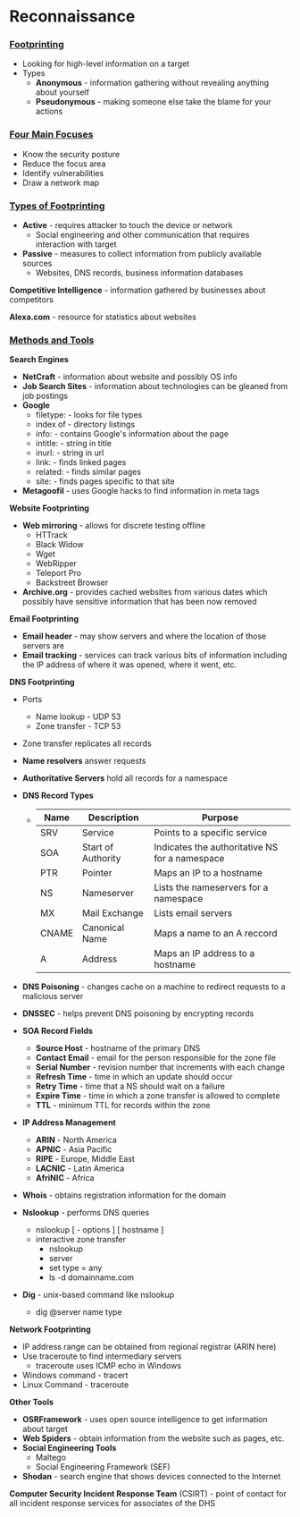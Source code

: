 # Reconnaissance

### <u>Footprinting</u>

- Looking for high-level information on a target
- Types
  - **Anonymous** - information gathering without revealing anything about yourself
  - **Pseudonymous** - making someone else take the blame for your actions

### <u>Four Main Focuses</u>

- Know the security posture
- Reduce the focus area
- Identify vulnerabilities
- Draw a network map

### <u>Types of Footprinting</u>

- **Active** - requires attacker to touch the device or network
  - Social engineering and other communication that requires interaction with target
- **Passive** - measures to collect information from publicly available sources
  - Websites, DNS records, business information databases

**Competitive Intelligence** - information gathered by businesses about competitors

**Alexa.com** - resource for statistics about websites

### <u>Methods and Tools</u>

**Search Engines**

- **NetCraft** - information about website and possibly OS info
- **Job Search Sites** - information about technologies can be gleaned from job postings
- **Google**
  - filetype:  - looks for file types
  - index of - directory listings
  - info: - contains Google's information about the page
  - intitle: - string in title
  - inurl: - string in url
  - link: - finds linked pages
  - related: - finds similar pages
  - site: - finds pages specific to that site
- **Metagoofil** - uses Google hacks to find information in meta tags

**Website Footprinting**

- **Web mirroring** - allows for discrete testing offline
  - HTTrack
  - Black Widow
  - Wget
  - WebRipper
  - Teleport Pro
  - Backstreet Browser
- **Archive.org** - provides cached websites from various dates which possibly have sensitive information that has been now removed

**Email Footprinting**

- **Email  header** - may show servers and where the location of those servers are
- **Email tracking** - services can track various bits of information including the IP address of where it was opened, where it went, etc.

**DNS Footprinting**

- Ports

  - Name lookup - UDP 53
  - Zone transfer - TCP 53

- Zone transfer replicates all records

- **Name resolvers** answer requests

- **Authoritative Servers** hold all records for a namespace

- **DNS Record Types**

  

  - | Name  | Description        | Purpose                                        |
    | ----- | ------------------ | ---------------------------------------------- |
    | SRV   | Service            | Points to a specific service                   |
    | SOA   | Start of Authority | Indicates the authoritative NS for a namespace |
    | PTR   | Pointer            | Maps an IP to a hostname                       |
    | NS    | Nameserver         | Lists the nameservers for a namespace          |
    | MX    | Mail Exchange      | Lists email servers                            |
    | CNAME | Canonical Name     | Maps a name to an A reccord                    |
    | A     | Address            | Maps an IP address to a hostname               |

- **DNS Poisoning** - changes cache on a machine to redirect requests to a malicious server

- **DNSSEC** - helps prevent DNS poisoning by encrypting records

- **SOA Record Fields**

  - **Source Host** - hostname of the primary DNS
  - **Contact Email** - email for the person responsible for the zone file
  - **Serial Number** - revision number that increments with each change
  - **Refresh Time** - time in which an update should occur
  - **Retry Time** - time that a NS should wait on a failure
  - **Expire Time** - time in which a zone transfer is allowed to complete
  - **TTL** - minimum TTL for records within the zone

- **IP Address Management**

  - **ARIN** - North America
  - **APNIC** - Asia Pacific
  - **RIPE** - Europe, Middle East
  - **LACNIC** - Latin America
  - **AfriNIC** - Africa

- **Whois** - obtains registration information for the domain

- **Nslookup** - performs DNS queries

  - nslookup [ - options ] [ hostname ]
  - interactive zone transfer
    - nslookup
    - server <IP Address>
    - set type = any
    - ls -d domainname.com

- **Dig** - unix-based command like nslookup

  - dig @server name type

**Network Footprinting**

- IP address range can be obtained from regional registrar (ARIN here)
- Use traceroute to find intermediary servers
  - traceroute uses ICMP echo in Windows
- Windows command - tracert
- Linux Command - traceroute

**Other Tools**

- **OSRFramework** - uses open source intelligence to get information about target
- **Web Spiders** - obtain information from the website such as pages, etc.
- **Social Engineering Tools**
  - Maltego
  - Social Engineering Framework (SEF)
- **Shodan** - search engine that shows devices connected to the Internet

**Computer Security Incident Response Team** (CSIRT) - point of contact for all incident response services for associates of the DHS